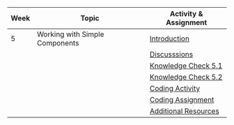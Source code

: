 | Week | Topic                                        | Activity & Assignment          |
|------|----------------------------------------------|--------------------------------|
| 5    | Working with Simple Components               | [Introduction](./Introduction%20_%20Instructions.pdf)                   |
|      |                                              | [Discusssions](https://classroom.google.com/w/NjE2MjExMTIzMTI1/tc/NTI0MzI2NjMzNzIw)                   |
|      |                                              | [Knowledge Check 5.1](https://docs.google.com/forms/d/1ubHkYzP4dUfrnIF9mYogOIxd9hj_s4g06etu6Sg5Fi8/edit)            |
|      |                                              | [Knowledge Check 5.2](https://docs.google.com/forms/d/1cuK5NpcqDuL_NwYz_2lyRY6nmqXWqaJCNgNfgSF3jq8/edit)            |
|      |                                              | [Coding Activity](https://classroom.github.com/a/7jywFK8a)                |
|      |                                              | [Coding Assignment](https://classroom.github.com/a/Ms_nFaGk)                |
|      |                                              | [Additional Resources](./Additional%20Resources.pdf)           |
